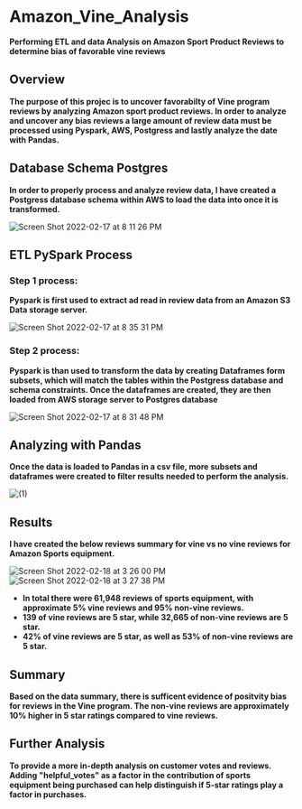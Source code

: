 # Amazon_Vine_Analysis
 **Performing ETL and data Analysis on Amazon Sport Product Reviews to determine bias of favorable vine reviews**
 
 ## Overview
 
 **The purpose of this projec is to uncover favorabilty of Vine program reviews by analyzing Amazon sport product reviews. In order to analyze and uncover any bias reviews a large amount of review data must be processed using Pyspark, AWS, Postgress and lastly analyze the date with Pandas.**
 
 ## Database Schema Postgres
 
 **In order to properly process and analyze review data, I have created a Postgress database schema within AWS to load the data into once it is transformed.**
 
![Screen Shot 2022-02-17 at 8 11 26 PM](https://user-images.githubusercontent.com/91576834/154617100-753ea518-70a2-45a7-979d-6d422ee057a1.png)

## ETL PySpark Process 

### **Step 1 process:**

**Pyspark is first used to extract ad read in review data from an Amazon S3 Data storage server.**

![Screen Shot 2022-02-17 at 8 35 31 PM](https://user-images.githubusercontent.com/91576834/154618350-a4b368be-eea6-4e0b-a3ab-86a28a52d48b.png)

### **Step 2 process:**

**Pyspark is than used to transform the data by creating Dataframes form subsets, which will match the tables within the Postgress database and schema constraints. Once the dataframes are created, they are then loaded from AWS storage server to Postgres database**

![Screen Shot 2022-02-17 at 8 31 48 PM](https://user-images.githubusercontent.com/91576834/154618802-6e8d4097-70e8-4c47-979c-f7135783d818.png)

## **Analyzing with Pandas**

**Once the data is loaded to Pandas in a csv file, more subsets and dataframes were created to filter results needed to perform the analysis.**

![(1)](https://user-images.githubusercontent.com/91576834/154756273-974ef91e-357b-4e6c-9437-4592a2f8c33b.png)

## **Results**

**I have created the below reviews summary for vine vs no vine reviews for Amazon Sports equipment.**

![Screen Shot 2022-02-18 at 3 26 00 PM](https://user-images.githubusercontent.com/91576834/154774206-c8417766-e9b9-48da-937e-15988266569c.png)
![Screen Shot 2022-02-18 at 3 27 38 PM](https://user-images.githubusercontent.com/91576834/154774498-4bb4d807-1b30-4fba-a65a-e809e36e68ef.png)

- **In total there were 61,948 reviews of sports equipment, with approximate 5% vine reviews and 95% non-vine reviews.**
- **139 of vine reviews are 5 star, while 32,665 of non-vine reviews are 5 star.**
- **42% of vine reviews are 5 star, as well as 53% of non-vine reviews are 5 star.**

## **Summary**

**Based on the data summary, there is sufficent evidence of positvity bias for reviews in the Vine program. The non-vine reviews are approximately 10% higher in 5 star ratings compared to vine reviews.**

## **Further Analysis**

**To provide a more in-depth analysis on customer votes and reviews. Adding "helpful_votes" as a factor in the contribution of sports equipment being purchased can help distinguish if 5-star ratings play a factor in purchases.**









